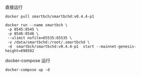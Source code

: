直接运行

```shell
docker pull smartbch/smartbchd:v0.4.4-p1

docker run --name smartbch \
 -p 8545:8545 \
 -p 8546:8546 \
 --ulimit nofile=65535:65535 \
 -v /data/smartbchd:/root/.smartbchd \
 -d  smartbch/smartbchd:v0.4.4-p1  start --mainnet-genesis-height=698502
```

docker-compose 运行

```shell
docker-compose up -d
```
